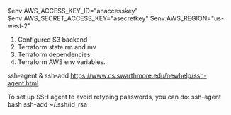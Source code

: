 $env:AWS_ACCESS_KEY_ID="anaccesskey"
$env:AWS_SECRET_ACCESS_KEY="asecretkey"
$env:AWS_REGION="us-west-2"

1. Configured S3 backend
2. Terraform state rm and mv
3. Terraform dependencies.
4. Terraform AWS env variables.


ssh-agent & ssh-add
https://www.cs.swarthmore.edu/newhelp/ssh-agent.html

To set up SSH agent to avoid retyping passwords, you can do:
ssh-agent bash
ssh-add ~/.ssh/id_rsa
